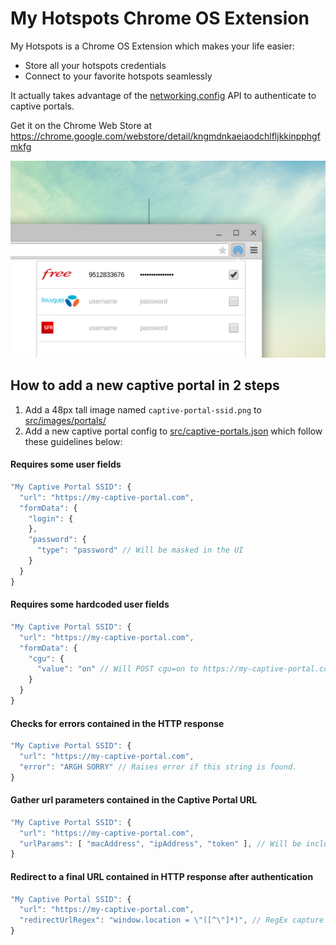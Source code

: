 My Hotspots Chrome OS Extension
===============================

My Hotspots is a Chrome OS Extension which makes your life easier:
- Store all your hotspots credentials
- Connect to your favorite hotspots seamlessly

It actually takes advantage of the [networking.config](https://developer.chrome.com/extensions/networking_config) API to authenticate to captive portals. 

Get it on the Chrome Web Store at https://chrome.google.com/webstore/detail/kngmdnkaeiaodchlfljkkinpphgfmkfg

<img src="https://raw.githubusercontent.com/beaufortfrancois/my-hotspots-chrome-extension/master/screenshot.png">

## How to add a new captive portal in 2 steps

1. Add a 48px tall image named `captive-portal-ssid.png` to [src/images/portals/](https://github.com/beaufortfrancois/my-hotspots-chrome-extension/blob/master/src/images/portals)
2. Add a new captive portal config to [src/captive-portals.json](https://github.com/beaufortfrancois/my-hotspots-chrome-extension/blob/master/src/captive-portals.json) which follow these guidelines below:

#### Requires some user fields
```javascript
"My Captive Portal SSID": {
  "url": "https://my-captive-portal.com",
  "formData": {
    "login": {
    },
    "password": {
      "type": "password" // Will be masked in the UI
    }
  }
}
```

#### Requires some hardcoded user fields
```javascript
"My Captive Portal SSID": {
  "url": "https://my-captive-portal.com",
  "formData": {
    "cgu": {
      "value": "on" // Will POST cgu=on to https://my-captive-portal.com
    }
  }
}
```

#### Checks for errors contained in the HTTP response
```javascript
"My Captive Portal SSID": {
  "url": "https://my-captive-portal.com",
  "error": "ARGH SORRY" // Raises error if this string is found.
}
```

#### Gather url parameters contained in the Captive Portal URL
```javascript
"My Captive Portal SSID": {
  "url": "https://my-captive-portal.com",
  "urlParams": [ "macAddress", "ipAddress", "token" ], // Will be included in formData.
}
```

#### Redirect to a final URL contained in HTTP response after authentication
```javascript
"My Captive Portal SSID": {
  "url": "https://my-captive-portal.com",
  "redirectUrlRegex": "window.location = \"([^\"]*)", // RegEx capture here.
}
```
